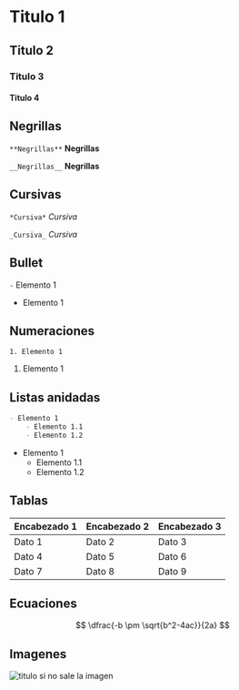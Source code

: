 # Titulo 1
## Titulo 2
### Titulo 3
#### Titulo 4

## Negrillas
`**Negrillas**` **Negrillas**

`__Negrillas__` __Negrillas__

## Cursivas

`*Cursiva*` *Cursiva*

`_Cursiva_` _Cursiva_

## Bullet

`-` Elemento 1 
- Elemento 1

## Numeraciones
`1. Elemento 1`
1. Elemento 1 

## Listas anidadas
````Markdown
- Elemento 1
    - Elemento 1.1
    - Elemento 1.2
````
- Elemento 1
    - Elemento 1.1
    - Elemento 1.2

## Tablas

| Encabezado 1 | Encabezado 2 | Encabezado 3 |
|--------------|--------------|--------------|
| Dato 1       | Dato 2       | Dato 3       |
| Dato 4       | Dato 5       | Dato 6       |
| Dato 7       | Dato 8       | Dato 9       |


## Ecuaciones 
$$
\dfrac{-b \pm \sqrt{b^2-4ac}}{2a}
$$

## Imagenes 

![titulo si no sale la imagen](https://pm1.aminoapps.com/8816/27b204eb9b76539f2a49b6b884afbbcf42adf71er1-736-736v2_uhq.jpg)
